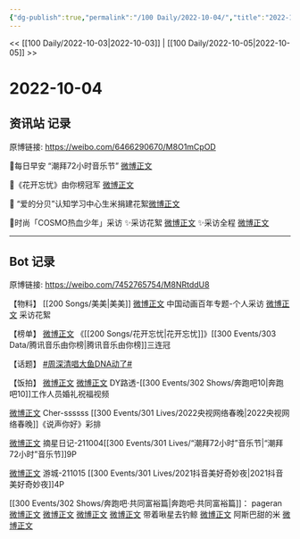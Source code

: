 ```yaml
---
{"dg-publish":true,"permalink":"/100 Daily/2022-10-04/","title":"2022-10-04","created":"2022-11-13T02:45:28.000+08:00","updated":"2023-04-11T14:46:33.000+08:00"}
---
```



<< [[100 Daily/2022-10-03\|2022-10-03]] | [[100 Daily/2022-10-05\|2022-10-05]] >>

# 2022-10-04

## 资讯站 记录

原博链接: https://weibo.com/6466290670/M8O1mCpOD

🌟每日早安
“潮拜72小时音乐节” [微博正文](https://m.weibo.cn/6466290670/4820769231865650)

🌟《花开忘忧》由你榜冠军 [微博正文](https://m.weibo.cn/6466290670/4820927962153783)

🌟 “爱的分贝”认知学习中心生米捐建花絮[微博正文](https://m.weibo.cn/6466290670/4820785773938681)

🌟时尚「COSMO热血少年」采访
✨采访花絮 [微博正文](https://m.weibo.cn/6466290670/4820881534620087)
✨采访全程 [微博正文](https://m.weibo.cn/6466290670/4820878217711871)

---
## Bot 记录

原博链接: https://weibo.com/7452765754/M8NRtddU8

【物料】
[[200 Songs/美美\|美美]]
[微博正文](http://weibo.com/1518966617/M8KKdjQHi) 中国动画百年专题-个人采访
[微博正文](http://weibo.com/6357210927/M8KRryjpO) 采访花絮

【榜单】
[微博正文](http://weibo.com/6733257358/M8LRy4CWj) 《[[200 Songs/花开忘忧\|花开忘忧]]》[[300 Events/303 Data/腾讯音乐由你榜\|腾讯音乐由你榜]]三连冠

【话题】
[#周深清唱大鱼DNA动了#](https://s.weibo.com/weibo?q=%23%E5%91%A8%E6%B7%B1%E6%B8%85%E5%94%B1%E5%A4%A7%E9%B1%BCDNA%E5%8A%A8%E4%BA%86%23)

【饭拍】
[微博正文](http://weibo.com/6580377853/M8ItWEZ92) [微博正文](http://weibo.com/7485622880/M8Ili2f4l) DY路透-[[300 Events/302 Shows/奔跑吧10\|奔跑吧10]]工作人员婚礼祝福视频

[微博正文](https://weibo.com/1835094593/M8DMX5ike) Cher-ssssss [[300 Events/301 Lives/2022央视网络春晚\|2022央视网络春晚]]《说声你好》彩排

[微博正文](http://weibo.com/6859101100/M8JLrtwJU) 摘星日记-211004[[300 Events/301 Lives/“潮拜72小时”音乐节\|“潮拜72小时”音乐节]]9P

[微博正文](http://weibo.com/1801743981/M8Nw9csJ3) 游城-211015 [[300 Events/301 Lives/2021抖音美好奇妙夜\|2021抖音美好奇妙夜]]4P

[[300 Events/302 Shows/奔跑吧·共同富裕篇\|奔跑吧·共同富裕篇]]：
pageran
[微博正文](http://weibo.com/7633014126/M8z4Y2H03)
[微博正文](http://weibo.com/7633014126/M8ECYriIS)
[微博正文](http://weibo.com/7633014126/M8ISGwMHe)
[微博正文](http://weibo.com/7633014126/M8NlRfuCI)
带着啾星去钓鲸
[微博正文](http://weibo.com/3246571812/M8JZPwHFV)
阿斯巴甜的米
[微博正文](http://weibo.com/3199780861/M8KkccdZ3)
